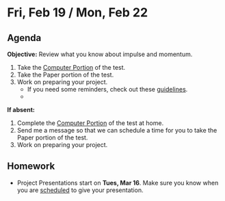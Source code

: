 Fri, Feb 19 / Mon, Feb 22
==================

Agenda
---------
**Objective:** Review what you know about impulse and momentum.

1. Take the [Computer Portion][comp] of the test.
2. Take the Paper portion of the test.
3. Work on preparing your project.
   - If you need some reminders, check out these [guidelines].
   - 

**If absent:**

1. Complete the [Computer Portion][comp] of the test at home.
2. Send me a message so that we can schedule a time for you to take the Paper portion of the test.
3. Work on preparing your project.

Homework 
-------------
- Project Presentations start on **Tues, Mar 16**.  Make sure you know when you are [scheduled][sched] to give your presentation.

[sched]: https://avoncsc-my.sharepoint.com/:x:/g/personal/zjrohrbach_avon-schools_org/EVsn6ZkyMl5JvXYEBYTGRvoBX3OiSecqg16WeqB-1EcFXQ?e=287pOt
[guidelines]: https://avon.schoology.com/assignment/4659599019/
[comp]: https://avon.schoology.com/assignment/4680582817
<!--stackedit_data:
eyJoaXN0b3J5IjpbLTk0ODMzOTIyNiw1NDEwNTExMzksLTc3ND
A3MzY4OSwxMDEzODkxNjk3LC01ODU4MjQ4Myw2MTc3ODA5MDQs
LTE2MTQxOTI4NCw1MTI2OTM1NTQsOTA3ODkyMzQ2LDYzMzQ2Mz
M1OCw3NDY2NDgwMzAsLTcxMDcwOTQyNiwzNTE5MjgzMTEsLTE3
Mjk1Njg2OTUsLTE4NjkxNjU1MjgsMTI5MDExNjQwMywtMTMwNz
gxNTAyOSw0NTMzMzU4MTgsLTY2MDk1Mjc5MywtMTM3MTMxODAy
OV19
-->